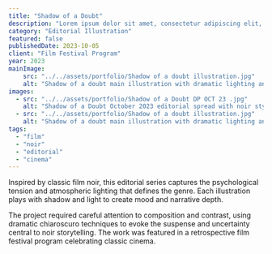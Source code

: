 ```yaml
---
title: "Shadow of a Doubt"
description: "Lorem ipsum dolor sit amet, consectetur adipiscing elit, sed do eiusmod tempor incididunt ut labore et dolore magna aliqua."
category: "Editorial Illustration"
featured: false
publishedDate: 2023-10-05
client: "Film Festival Program"
year: 2023
mainImage:
    src: "../../assets/portfolio/Shadow of a doubt illustration.jpg"
    alt: "Shadow of a doubt main illustration with dramatic lighting and shadows"
images:
  - src: "../../assets/portfolio/Shadow of a Doubt DP OCT 23 .jpg"
    alt: "Shadow of a Doubt October 2023 editorial spread with noir styling"
  - src: "../../assets/portfolio/Shadow of a doubt illustration.jpg"
    alt: "Shadow of a doubt main illustration with dramatic lighting and shadows"
tags:
  - "film"
  - "noir"
  - "editorial"
  - "cinema"
---
```


Inspired by classic film noir, this editorial series captures the psychological tension and atmospheric lighting that defines the genre. Each illustration plays with shadow and light to create mood and narrative depth.

The project required careful attention to composition and contrast, using dramatic chiaroscuro techniques to evoke the suspense and uncertainty central to noir storytelling. The work was featured in a retrospective film festival program celebrating classic cinema.